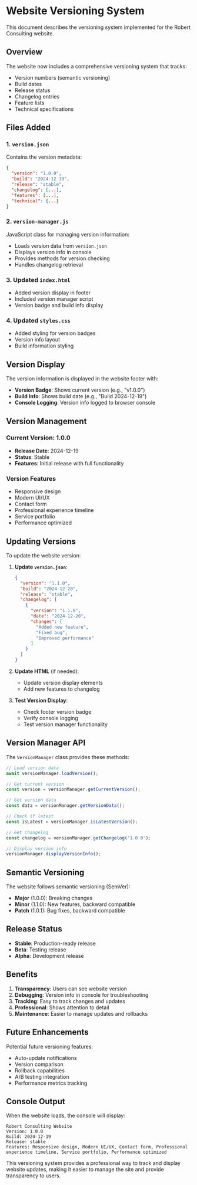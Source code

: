 # Website Versioning System

This document describes the versioning system implemented for the Robert Consulting website.

## Overview

The website now includes a comprehensive versioning system that tracks:
- Version numbers (semantic versioning)
- Build dates
- Release status
- Changelog entries
- Feature lists
- Technical specifications

## Files Added

### 1. `version.json`
Contains the version metadata:
```json
{
  "version": "1.0.0",
  "build": "2024-12-19",
  "release": "stable",
  "changelog": [...],
  "features": [...],
  "technical": {...}
}
```

### 2. `version-manager.js`
JavaScript class for managing version information:
- Loads version data from `version.json`
- Displays version info in console
- Provides methods for version checking
- Handles changelog retrieval

### 3. Updated `index.html`
- Added version display in footer
- Included version manager script
- Version badge and build info display

### 4. Updated `styles.css`
- Added styling for version badges
- Version info layout
- Build information styling

## Version Display

The version information is displayed in the website footer with:
- **Version Badge**: Shows current version (e.g., "v1.0.0")
- **Build Info**: Shows build date (e.g., "Build 2024-12-19")
- **Console Logging**: Version info logged to browser console

## Version Management

### Current Version: 1.0.0
- **Release Date**: 2024-12-19
- **Status**: Stable
- **Features**: Initial release with full functionality

### Version Features
- Responsive design
- Modern UI/UX
- Contact form
- Professional experience timeline
- Service portfolio
- Performance optimized

## Updating Versions

To update the website version:

1. **Update `version.json`**:
   ```json
   {
     "version": "1.1.0",
     "build": "2024-12-20",
     "release": "stable",
     "changelog": [
       {
         "version": "1.1.0",
         "date": "2024-12-20",
         "changes": [
           "Added new feature",
           "Fixed bug",
           "Improved performance"
         ]
       }
     ]
   }
   ```

2. **Update HTML** (if needed):
   - Update version display elements
   - Add new features to changelog

3. **Test Version Display**:
   - Check footer version badge
   - Verify console logging
   - Test version manager functionality

## Version Manager API

The `VersionManager` class provides these methods:

```javascript
// Load version data
await versionManager.loadVersion();

// Get current version
const version = versionManager.getCurrentVersion();

// Get version data
const data = versionManager.getVersionData();

// Check if latest
const isLatest = versionManager.isLatestVersion();

// Get changelog
const changelog = versionManager.getChangelog('1.0.0');

// Display version info
versionManager.displayVersionInfo();
```

## Semantic Versioning

The website follows semantic versioning (SemVer):
- **Major** (1.0.0): Breaking changes
- **Minor** (1.1.0): New features, backward compatible
- **Patch** (1.0.1): Bug fixes, backward compatible

## Release Status

- **Stable**: Production-ready release
- **Beta**: Testing release
- **Alpha**: Development release

## Benefits

1. **Transparency**: Users can see website version
2. **Debugging**: Version info in console for troubleshooting
3. **Tracking**: Easy to track changes and updates
4. **Professional**: Shows attention to detail
5. **Maintenance**: Easier to manage updates and rollbacks

## Future Enhancements

Potential future versioning features:
- Auto-update notifications
- Version comparison
- Rollback capabilities
- A/B testing integration
- Performance metrics tracking

## Console Output

When the website loads, the console will display:
```
Robert Consulting Website
Version: 1.0.0
Build: 2024-12-19
Release: stable
Features: Responsive design, Modern UI/UX, Contact form, Professional experience timeline, Service portfolio, Performance optimized
```

This versioning system provides a professional way to track and display website updates, making it easier to manage the site and provide transparency to users.
